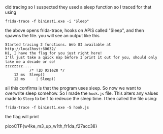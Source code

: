 did tracing so I suspected they used a sleep function so I traced for that using

```
frida-trace -f bininst1.exe -i "Sleep"
```

the above opens frida-trace, hooks on APIS called "Sleep", and then spawns the file. you will see an output like this

```
Started tracing 2 functions. Web UI available at http://localhost:60632/
Hi, I have the flag for you just right here!
I'll just take a quick nap before I print it out for you, should only take me a decade or so!
zzzzzzzz....
           /* TID 0x1e28 */
    12 ms  Sleep()
    12 ms     | Sleep()
```

all this confirms is that the program uses sleep. So now we want to overwrite sleep somehow. So I made the `hook.js` file. This alters any values made to `Sleep` to be 1 to redeuce the sleep time. I then called the file using:

```
frida-trace -f bininst1.exe -S hook.js
```

the flag will print

picoCTF{w4ke_m3_up_w1th_fr1da_f27acc38}
